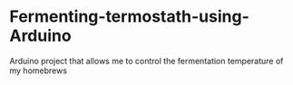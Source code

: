 Fermenting-termostath-using-Arduino
===================================

Arduino project that allows me to control the fermentation temperature of my homebrews
